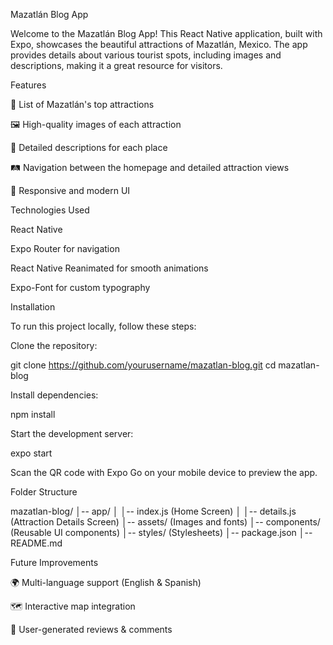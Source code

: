 Mazatlán Blog App

Welcome to the Mazatlán Blog App! This React Native application, built with Expo, showcases the beautiful attractions of Mazatlán, Mexico. The app provides details about various tourist spots, including images and descriptions, making it a great resource for visitors.

Features

📍 List of Mazatlán's top attractions

🖼️ High-quality images of each attraction

📜 Detailed descriptions for each place

🛤️ Navigation between the homepage and detailed attraction views

🎨 Responsive and modern UI

Technologies Used

React Native

Expo Router for navigation

React Native Reanimated for smooth animations

Expo-Font for custom typography

Installation

To run this project locally, follow these steps:

Clone the repository:

git clone https://github.com/yourusername/mazatlan-blog.git
cd mazatlan-blog

Install dependencies:

npm install

Start the development server:

expo start

Scan the QR code with Expo Go on your mobile device to preview the app.





Folder Structure

mazatlan-blog/
│-- app/
│   │-- index.js (Home Screen)
│   │-- details.js (Attraction Details Screen)
│-- assets/ (Images and fonts)
│-- components/ (Reusable UI components)
│-- styles/ (Stylesheets)
│-- package.json
│-- README.md

Future Improvements

🌍 Multi-language support (English & Spanish)

🗺️ Interactive map integration

📝 User-generated reviews & comments
